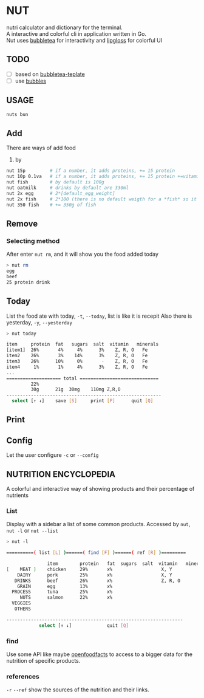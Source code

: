 # NUT

nutri calculator and dictionary for the terminal.  
A interactive and colorful cli in application written in Go.  
Nut uses [bubbletea](https://github.com/charmbracelet/bubbletea) for interactivity and [lipgloss]() for colorful UI

## TODO

- [ ] based on [bubbletea-teplate](https://github.com/charmbracelet/bubbletea-app-template)
- [ ] use [bubbles](https://github.com/charmbracelet/bubbles)

## USAGE

```sh
nuts bun
```

## Add

There are ways of add food
1. by 


```sh
nut 15p         # if a number, it adds proteins, += 15 protein
nut 10p 0.1va   # if a number, it adds proteins, += 15 protein +=vitamin_a
nut fish        # by default is 100g
nut oatmilk     # drinks by default are 330ml
nut 2x egg      # 2*[default_egg_weight]
nut 2x fish     # 2*100 (there is no default weigth for a *fish* so it defaults to 100g)
nut 350 fish    # += 350g of fish
```

## Remove

### Selecting method

After enter `nut rm`, and it will show you the food added today

```sh
> nut rm
egg
beef
25 protein drink

```

## Today

List the food ate with today, `-t`, `--today`, list is like it is recepit
Also there is yesterday, `-y`, `--yesterday`

```sh
> nut today

item     protein  fat   sugars  salt  vitamin   minerals 
[item1]  26%       4%     4%      3%    Z, R, O   Fe
item2    26%       3%    14%      3%    Z, R, O   Fe
item3    26%      10%     0%       -    Z, R, O   Fe
item4     1%       1%     4%      3%    Z, R, O   Fe
...
==================== total =============================
         22%                         
         30g      21g  30mg    110mg Z,R,O
---------------------------------------------------------
  select [↑ ↓]    save [S]     print [P]      quit [Q] 
```

## Print 



## Config

Let the user configure `-c` or `--config`

## NUTRITION ENCYCLOPEDIA

A colorful and interactive way of showing products and their percentage of nutrients

### List

Display with a sidebar a list of some common products. Accessed by `nut`, `nut -l` or `nut --list`

```sh
> nut -l

==========( list [L] )======( find [F] )======( ref [R] )=========

               item        protein   fat  sugars  salt  vitamin   minerals 
[    MEAT ]    chicken     29%       x%                  X, Y
    DAIRY      pork        25%       x%                  X, Y
   DRINKS      beef        26%       x%                  Z, R, O
    GRAIN      egg         13%       x%      
  PROCESS      tuna        25%       x%
     NUTS      salmon      22%       x%
  VEGGIES
   OTHERS

-----------------------------------------------------------------
            select [↑ ↓]             quit [Q] 
```

### find

Use some API like maybe [openfoodfacts](https://github.com/openfoodfacts/openfoodfacts-go) to access to a bigger data for the nutrition of specific products.

### references

`-r` `--ref` show the sources of the nutrition and their links.
